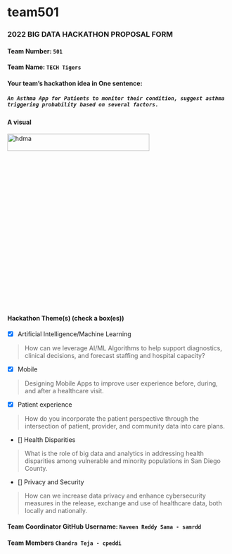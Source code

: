 # team501

### 2022 BIG DATA HACKATHON PROPOSAL FORM

#### Team Number: `501`  

#### Team Name: `TECH Tigers`    
  
#### Your team’s hackathon idea in One sentence:
##### `An Asthma App for Patients to monitor their condition, suggest asthma triggering probability based on several factors.`


#### A visual

<img height="10%" width="80%" alt="hdma" src="https://www.pulmonologyadvisor.com/wp-content/uploads/sites/21/2019/01/asthmablackpatientg482145123_1508588-1720x1146.jpg"> 


#### Hackathon Theme(s) (check a box(es))
- [X] Artificial Intelligence/Machine Learning 
> How can we leverage AI/ML Algorithms to help support diagnostics, clinical decisions, and forecast staffing and hospital capacity?
- [X] Mobile
> Designing Mobile Apps to improve user experience before, during, and after a healthcare visit.
- [X] Patient experience
> How do you incorporate the patient perspective through the intersection of patient, provider, and community data into care plans.
- [] Health Disparities
> What is the role of big data and analytics in addressing health disparities among vulnerable and minority populations in San Diego County.
- [] Privacy and Security
> How can we increase data privacy and enhance cybersecurity measures in the release, exchange and use of healthcare data, both locally and nationally.

#### Team Coordinator GitHub Username: `Naveen Reddy Sama - samrdd`

#### Team Members `Chandra Teja - cpeddi`

